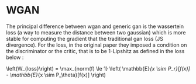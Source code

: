 
# WGAN 
The principal difference between wgan and generic gan is the wassertein loss (a way to measure the distance between two gaussian) which is more stable for computing the gradient that the traditional gan loss (JS divergence). 
For the loss, in the original paper they imposed a condition on the discriminator or the critic, that is to be 1-Lipshitz as defined in the loss below :

\left(W_{loss}\right) = \max_{norm(f) \le 1} \left( \mathbb{E}_{x \sim P_r}[f(x)] - \mathbb{E}_{x \sim P_\theta}[f(x)] \right)
